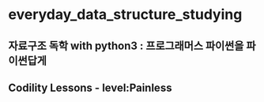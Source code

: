 # everyday_data_structure_studying


## 자료구조 독학 with python3 : 프로그래머스 파이썬을 파이썬답게
## Codility Lessons - level:Painless
